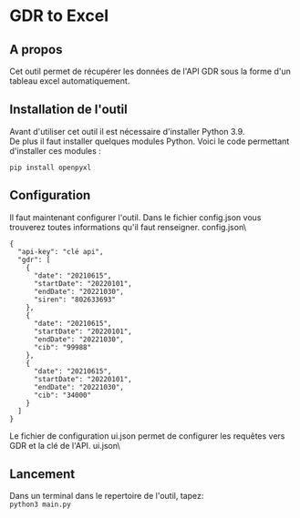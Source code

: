 # GDR to Excel

## A propos
Cet outil permet de récupérer les données de l'API GDR sous la forme d'un tableau excel automatiquement.

## Installation de l'outil
Avant d'utiliser cet outil il est nécessaire d'installer Python 3.9.\
De plus il faut installer quelques modules Python. Voici le code permettant d'installer ces modules :
```
pip install openpyxl
```

## Configuration
Il faut maintenant configurer l'outil.
Dans le fichier config.json vous trouverez toutes informations qu'il faut renseigner.
config.json\
```
{
  "api-key": "clé api",
  "gdr": [
    {
      "date": "20210615",
      "startDate": "20220101",
      "endDate": "20221030",
      "siren": "802633693"
    },
    {
      "date": "20210615",
      "startDate": "20220101",
      "endDate": "20221030",
      "cib": "99988"
    },
    {
      "date": "20210615",
      "startDate": "20220101",
      "endDate": "20221030",
      "cib": "34000"
    }
  ]
}
```
Le fichier de configuration ui.json permet de configurer les requêtes vers GDR et la clé de l'API.
ui.json\

## Lancement
Dans un terminal dans le repertoire de l'outil, tapez:\
`python3 main.py`
